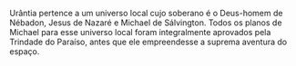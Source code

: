 ﻿Urântia pertence a um universo local cujo soberano é o Deus-homem de Nébadon, Jesus de Nazaré e Michael de Sálvington. Todos os planos de Michael para esse universo local foram integralmente aprovados pela Trindade do Paraíso, antes que ele empreendesse a suprema aventura do espaço.